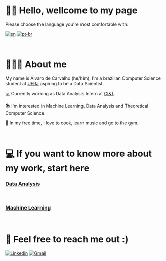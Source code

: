 # 👋🏻 Hello, wellcome to my page

 Please choose the language you're most comfortable with: 

[![en](https://img.shields.io/badge/lang-en-red.svg)](https://github.com/jonatasemidio/multilanguage-readme-pattern/blob/master/README.md)
[![pt-br](https://img.shields.io/badge/lang-pt--br-green.svg)](https://github.com/jonatasemidio/multilanguage-readme-pattern/blob/master/README.pt-br.md)

<br />

# 👨🏻‍💻 About me

My name is Álvaro de Carvalho (he/him), I'm a brazilian Computer Science student at [UFRJ](https://ufrj.br) aspiring to be a Data Scientist.

💻 Currently working as Data Analysis Intern at [CI&T](https://ciandt.com/us/en-us).

📚 I'm interested in Machine Learning, Data Analysis and Theoretical Computer Science.

🎹 In my free time, I love to cook, learn music and go to the gym.

<br />

# 💻 If you want to know more about my work, start here

### [Data Analysis](https://github.com/caalvaro/data-analysis/tree/main)



<br />

### [Machine Learning](https://github.com/caalvaro/machine-learning/tree/main)


<br />

# 📧 Feel free to reach me out :)
[![Linkedin](https://img.shields.io/badge/LinkedIn-0077B5?style=for-the-badge&logo=linkedin&logoColor=white)](https://www.linkedin.com/in/alvarodecarvalho/)
[![Gmail](https://img.shields.io/badge/Gmail-D14836?style=for-the-badge&logo=gmail&logoColor=white)](mailto:alvarocarvalho@live.com)
